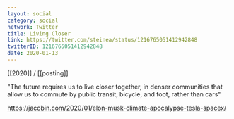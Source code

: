 ```yaml
---
layout: social
category: social
network: Twitter
title: Living Closer
link: https://twitter.com/steinea/status/1216765051412942848
twitterID: 1216765051412942848
date: 2020-01-13
---
```


[[2020]] / [[posting]]

"The future requires us to live closer together, in denser communities that allow us to commute by public transit, bicycle, and foot, rather than cars"

<https://jacobin.com/2020/01/elon-musk-climate-apocalypse-tesla-spacex/>
